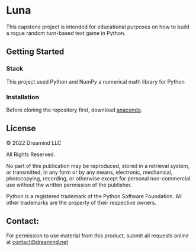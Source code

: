 # Luna
This capstone project is intended for educational purposes on how to build a rogue random turn-based text game in Python.

## Getting Started

### Stack
This project used Python and NumPy a numerical math library for Python

### Installation
Before cloning the repository first, download [anaconda](https://www.anaconda.com/products/distribution/start-coding-immediately).


## License
© 2022 Dreamind LLC

All Rights Reserved. 

No part of this publication may be reproduced, stored in a retrieval system, or transmitted, in any form or by any means, electronic, mechanical, photocopying, recording, or otherwise except for personal non-commercial use without the written permission of the publisher.

Python is a registered trademark of the Python Software Foundation.
All other trademarks are the property of their respective owners.

## Contact:
For permission to use material from this product, submit all requests online at contact@dreamind.net
